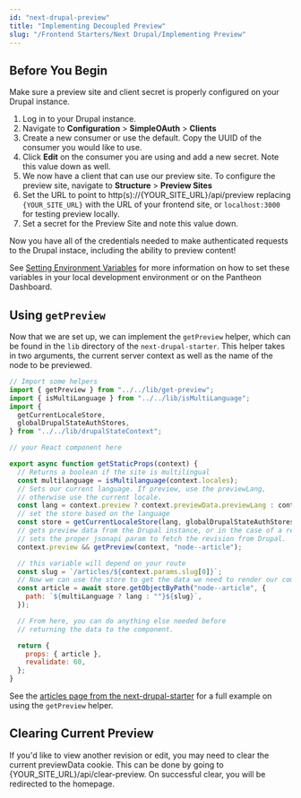 ```yaml
---
id: "next-drupal-preview"
title: "Implementing Decoupled Preview"
slug: "/Frontend Starters/Next Drupal/Implementing Preview"
---
```


## Before You Begin

Make sure a preview site and client secret is properly configured on your
Drupal instance.

1. Log in to your Drupal instance.
1. Navigate to **Configuration** > **SimpleOAuth** > **Clients**
1. Create a new consumer or use the default. Copy the UUID of the consumer you would like to use.
1. Click **Edit** on the consumer you are using and add a new secret. Note this value down as well.
1. We now have a client that can use our preview site. To configure the preview site, navigate to **Structure** > **Preview Sites**
1. Set the URL to point to http(s)://{YOUR_SITE_URL}/api/preview replacing `{YOUR_SITE_URL}` with the URL of your frontend site, or `localhost:3000` for testing preview locally.
1. Set a secret for the Preview Site and note this value down.

Now you have all of the credentials needed to make authenticated requests to the Drupal instace, including the ability to preview content!

See [Setting Environment Variables](./setting-environment-variables.md) for more information on how to set these variables in your local development environment or on the Pantheon Dashboard.

## Using `getPreview`

Now that we are set up, we can implement the `getPreview` helper, which can be found in the `lib` directory of the `next-drupal-starter`. This helper takes in two arguments, the current server context as well as the name of the node to be previewed.

```js
// Import some helpers
import { getPreview } from "../../lib/get-preview";
import { isMultiLanguage } from "../../lib/isMultiLanguage";
import {
  getCurrentLocaleStore,
  globalDrupalStateAuthStores,
} from "../../lib/drupalStateContext";

// your React component here

export async function getStaticProps(context) {
  // Returns a boolean if the site is multilingual
  const multilanguage = isMultilanguage(context.locales);
  // Sets our current language. If preview, use the previewLang,
  // otherwise use the current locale.
  const lang = context.preview ? context.previewData.previewLang : context.locale;
  // set the store based on the language
  const store = getCurrentLocaleStore(lang, globalDrupalStateAuthStores);
  // gets preview data from the Drupal instance, or in the case of a revision,
  // sets the proper jsonapi param to fetch the revision from Drupal.
  context.preview && getPreview(context, "node--article");

  // this variable will depend on your route
  const slug = `/articles/${context.params.slug[0]}`;
  // Now we can use the store to get the data we need to render our component
  const article = await store.getObjectByPath("node--article", {
    path: `${multiLanguage ? lang : ""}${slug}`,
  });

  // From here, you can do anything else needed before
  // returning the data to the component.

  return {
    props: { article },
    revalidate: 60,
  };
}
```

See the [articles page from the next-drupal-starter](https://github.com/pantheon-systems/decoupled-kit-js/tree/canary/starters/next-drupal-starter/pages/articles/[...slug].js#L64) for a full example on using the `getPreview` helper.

## Clearing Current Preview

If you'd like to view another revision or edit, you may need to clear the current previewData cookie. This can be done by going to {YOUR_SITE_URL}/api/clear-preview.
On successful clear, you will be redirected to the homepage.
